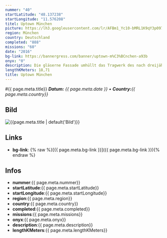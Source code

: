 ```yaml
---
nummer: "40"
startLatitude: "48.137238"
startLongitude: "11.576208"
titel: Uptown München
picture: https://lh3.googleusercontent.com/lr/AFBm1_Yc10-bMRL1K9qY3p097-dHluD2ttS4UsijHgmhdXxY7FnTWKzgOHmRMWpkAMwedqWHqarDqDY8t_8Q3iVT0fCwwfTFrtzI-dJtwdeugQMqoVR5eTsH2QHGEZkQ8O6_qmg44kfi6OX10TCH8PTggzarqUHZh5vH6ij5Yn-112b-64yUypff0nbg34wVrp2SUHlm8AGQegZBYXlVjl5GHPvKKrdI_BMupl4tdIXrguej64RTB6eMyvdRRC-LQm_Cu2n68I4Rqf5x_rsi_-486Fu7FKgo_m8RrczV7gs-IGiVINef83IPJyIDnf_SoiJx4qg9Qsl32cgb8u4h31qGIbPoYc-t41jVunBtWFW-MULHleC6aAfhnRRoSX-_ifQQtPx6PNaXfBxMy1oryuaB0P9f6r3WNAWns8bBUvAg0YNeEru-QF1cClabsUtKEHqnt8E-Ek6IbiJkqCsa-Kv9wyjp-YNg0iyDlNMsxEOx-lex2H7LoG10CZKDE7lWdB6I_2q-UA-1MAx3aPHE-O8MxhQqg_tFYwr1bM-Oyu0b8FE29IxdVQxYAf9BtfFBZhtsSJuRlRxUM5RDdJXmCKGRLlKwxWbzZuZ2C44siWvfeKFZdqSKxDGFImYV5dNzHZ5XXePKZiqJxMr4qTQey2rzNuBGTfXkyhqYmuWWSwykWgQuZpbLMQ1OmS6h41k8Geqbsg-uRdtC2hRsnxwFdwvfThScIVOKb7qD2olt6iqKkeerLtdli9m60V0zW92VR8VjBsT4r5EyL3sH81nmllgkx9utysfaViApOTT4BW51sH-gdtEev4ucWl1PLLPm2GdsXeQJGRswsBbvOSV7NxIbd8GiLcFiKkIRk2gZ
region: München
country: Deutschland
completed: "888"
missions: "60"
date: "2016"
bg-link: https://bannergress.com/banner/uptown-m%C3%BCnchen-a93b
onyx: "0"
description: Die gläserne Fassade umhüllt das Tragwerk des nach dreijähriger Bauzeit im Jahre 2004 im Stadtteil Moosach fertiggestellten Büroturms. Das Hochhaus wird von vier siebengeschossigen Gebäuden flankiert
lengthKMeters: 18,71
title: Uptown München
---
```


#{{ page.meta.title}}
_**Datum:** {{ page.meta.date }} • **Country:**{{ page.meta.country}}_

## Bild
![{{page.meta.title | default('Bild')}}]({{page.meta.picture}})

## Links
- **bg-link**: {% raw %}[{{ page.meta.bg-link }}]({{ page.meta.bg-link }}){% endraw %}

## Infos
- **nummer**:{{ page.meta.nummer}}
- **startLatitude**:{{ page.meta.startLatitude}}
- **startLongitude**:{{ page.meta.startLongitude}}
- **region**:{{ page.meta.region}}
- **country**:{{ page.meta.country}}
- **completed**:{{ page.meta.completed}}
- **missions**:{{ page.meta.missions}}
- **onyx**:{{ page.meta.onyx}}
- **description**:{{ page.meta.description}}
- **lengthKMeters**:{{ page.meta.lengthKMeters}}


